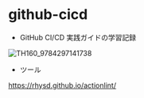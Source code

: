 # github-cicd

- GitHub CI/CD 実践ガイドの学習記録

![TH160_9784297141738](https://github.com/user-attachments/assets/d622abaf-79ec-4372-951e-40089c929c3a)

- ツール

https://rhysd.github.io/actionlint/
